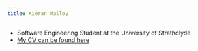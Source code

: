```yaml
---
title: Kieran Malloy
---
```


- Software Engineering Student at the University of Strathclyde
- <a href="https://github.com/Kieran-M/Kieran-M.github.io/tree/master/media/Awesome-CV.pdf">My CV can be found here</a>

